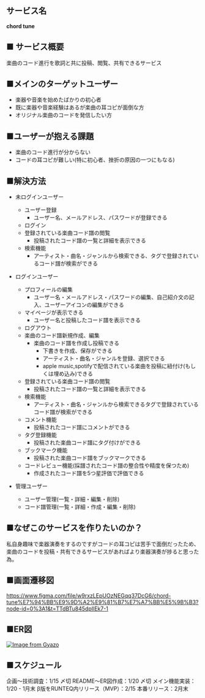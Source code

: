 ## サービス名
**chord tune**

## ■ サービス概要
楽曲のコード進行を歌詞と共に投稿、閲覧、共有できるサービス

## ■メインのターゲットユーザー
- 楽器や音楽を始めたばかりの初心者
- 既に楽器や音楽経験はあるが楽曲の耳コピが面倒な方
- オリジナル楽曲のコードを発信したい方

## ■ユーザーが抱える課題
- 楽曲のコード進行が分からない
- コードの耳コピが難しい(特に初心者、挫折の原因の一つにもなる)

## ■解決方法

- 未ログインユーザー
  - ユーザー登録
    - ユーザー名、メールアドレス、パスワードが登録できる
  - ログイン
  - 登録されている楽曲コード譜の閲覧
    - 投稿されたコード譜の一覧と詳細を表示できる
  - 検索機能
    - アーティスト・曲名・ジャンルから検索できる、タグで登録されているコード譜が検索ができる

- ログインユーザー
  - プロフィールの編集
    - ユーザー名・メールアドレス・パスワードの編集、自己紹介文の記入、ユーザーアイコンの編集ができる
  - マイページが表示できる
    - ユーザー名と投稿したコード譜を表示できる
  - ログアウト
  - 楽曲のコード譜新規作成、編集
    - 楽曲のコード譜を作成し投稿できる
	  - 下書きを作成、保存ができる
	  - アーティスト・曲名・ジャンルを登録、選択できる
	  - apple music,spotifyで配信されている楽曲を投稿に紐付け(もしくは埋め込み)できる
  - 登録されている楽曲コード譜の閲覧
    - 投稿されたコード譜の一覧と詳細を表示できる
  - 検索機能
    - アーティスト・曲名・ジャンルから検索できるタグで登録されているコード譜が検索ができる
  - コメント機能
    - 投稿されたコード譜にコメントができる
  - タグ登録機能
    - 投稿された楽曲コード譜にタグ付けができる
  - ブックマーク機能
    - 投稿された楽曲コード譜をブックマークできる
  - コードレビュー機能(採譜されたコード譜の整合性や精度を保つため)
    - 作成されたコード譜を5つ星評価で評価できる

- 管理ユーザー
  - ユーザー管理(一覧・詳細・編集・削除)
  - コード譜管理(一覧・詳細・作成・編集・削除)

## ■なぜこのサービスを作りたいのか？
私自身趣味で楽器演奏をするのですがコードの耳コピは苦手で面倒だったため、
楽曲のコードを投稿・共有できるサービスがあればより楽器演奏が捗ると思った為。

## ■画面遷移図
https://www.figma.com/file/w9rxzLEpUOzNEGqq37DcG6/chord-tune%E7%94%BB%E9%9D%A2%E9%81%B7%E7%A7%BB%E5%9B%B3?node-id=0%3A1&t=TTdBTu845dpIlEk7-1

## ■ER図
[![Image from Gyazo](https://i.gyazo.com/ec677f7fa917f4a1ed15d2d1c16f8314.png)](https://gyazo.com/ec677f7fa917f4a1ed15d2d1c16f8314)

## ■スケジュール
企画〜技術調査：1/15 〆切
README〜ER図作成：1/20 〆切
メイン機能実装：1/20 - 1月末
β版をRUNTEQ内リリース（MVP）：2/15
本番リリース：2月末
